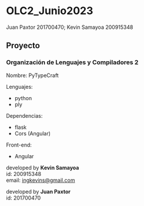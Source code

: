 # OLC2_Junio2023
Juan Paxtor 201700470; Kevin Samayoa 200915348

## Proyecto 
### Organización de Lenguajes y Compiladores 2

Nombre: PyTypeCraft

Lenguajes:
  * python
  * ply
  
Dependencias:
  * flask
  * Cors (Angular)
  
Front-end:
  * Angular

developed by **Kevin Samayoa** <br>
id: 200915348<br>
email: ingkevins@gmail.com<br>

developed by **Juan Paxtor** <br>
id: 201700470<br>
